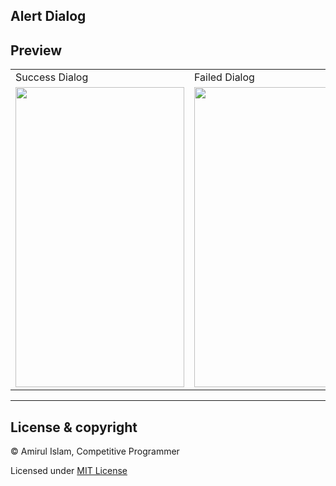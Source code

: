 Alert Dialog
-------------------

## Preview

<table>
  <tr>
    <td>Success Dialog</td>
     <td>Failed Dialog</td>
  </tr>
  <tr>
    <td><img src="https://user-images.githubusercontent.com/35567854/96366425-6180c780-1169-11eb-9e8d-b5f554c01097.png" width=270 height=480></td>
    <td><img src="https://user-images.githubusercontent.com/35567854/96366428-647bb800-1169-11eb-9538-bd89338f7df3.png" width=270 height=480></td>
  </tr>
 </table>

----------

## License & copyright

© Amirul Islam, Competitive Programmer

Licensed under [MIT License](LICENSE)
